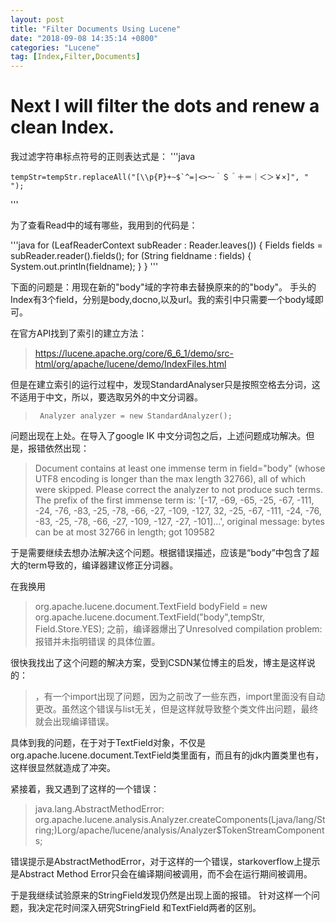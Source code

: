 ```yaml
---
layout: post
title: "Filter Documents Using Lucene"
date: "2018-09-08 14:35:14 +0800"
categories: "Lucene"
tag: [Index,Filter,Documents]
---
```

# Next I will filter the dots and renew a clean Index.

我过滤字符串标点符号的正则表达式是：
'''java

	tempStr=tempStr.replaceAll("[\\p{P}+~$`^=|<>～｀＄＾＋＝｜＜＞￥×]", " ");

'''

为了查看Read中的域有哪些，我用到的代码是：

'''java
for (LeafReaderContext subReader : Reader.leaves()) {
    Fields fields = subReader.reader().fields();
    for (String fieldname : fields) {
      System.out.println(fieldname);
    }
}
'''

下面的问题是：用现在新的"body"域的字符串去替换原来的的"body"。
手头的Index有3个field，分别是body,docno,以及url。我的索引中只需要一个body域即可。

在官方API找到了索引的建立方法：
>https://lucene.apache.org/core/6_6_1/demo/src-html/org/apache/lucene/demo/IndexFiles.html
>
但是在建立索引的运行过程中，发现StandardAnalyser只是按照空格去分词，这不适用于中文，所以，要选取另外的中文分词器。

>      Analyzer analyzer = new StandardAnalyzer();

问题出现在上处。在导入了google IK
中文分词包之后，上述问题成功解决。但是，报错依然出现：
>Document contains at least one immense term in field="body" (whose UTF8 encoding is longer than the max length 32766), all of which were skipped.  Please correct the analyzer to not produce such terms.  The prefix of the first immense term is: '[-17, -69, -65, -25, -67, -111, -24, -76, -83, -25, -78, -66, -27, -109, -127, 32, -25, -67, -111, -24, -76, -83, -25, -78, -66, -27, -109, -127, -27, -101]...', original message: bytes can be at most 32766 in length; got 109582

于是需要继续去想办法解决这个问题。根据错误描述，应该是“body”中包含了超大的term导致的，编译器建议修正分词器。

在我换用
>	org.apache.lucene.document.TextField bodyField = new org.apache.lucene.document.TextField("body",tempStr, Field.Store.YES);
之前，编译器爆出了Unresolved compilation problem: 报错并未指明错误
的具体位置。

很快我找出了这个问题的解决方案，受到CSDN某位博主的启发，博主是这样说的：
>，有一个import出现了问题，因为之前改了一些东西，import里面没有自动更改。虽然这个错误与list无关，但是这样就导致整个类文件出问题，最终就会出现编译错误。

具体到我的问题，在于对于TextField对象，不仅是org.apache.lucene.document.TextField类里面有，而且有的jdk内置类里也有，这样很显然就造成了冲突。

紧接着，我又遇到了这样的一个错误：
>java.lang.AbstractMethodError: org.apache.lucene.analysis.Analyzer.createComponents(Ljava/lang/String;)Lorg/apache/lucene/analysis/Analyzer$TokenStreamComponents;

错误提示是AbstractMethodError，对于这样的一个错误，starkoverflow上提示是Abstract Method Error只会在编译期间被调用，而不会在运行期间被调用。

于是我继续试验原来的StringField发现仍然是出现上面的报错。
针对这样一个问题，我决定花时间深入研究StringField 和TextField两者的区别。
